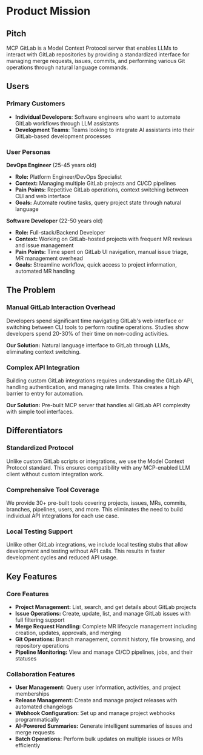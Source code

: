 # Product Mission

## Pitch

MCP GitLab is a Model Context Protocol server that enables LLMs to interact with GitLab repositories by providing a standardized interface for managing merge requests, issues, commits, and performing various Git operations through natural language commands.

## Users

### Primary Customers

- **Individual Developers**: Software engineers who want to automate GitLab workflows through LLM assistants
- **Development Teams**: Teams looking to integrate AI assistants into their GitLab-based development processes

### User Personas

**DevOps Engineer** (25-45 years old)
- **Role:** Platform Engineer/DevOps Specialist
- **Context:** Managing multiple GitLab projects and CI/CD pipelines
- **Pain Points:** Repetitive GitLab operations, context switching between CLI and web interface
- **Goals:** Automate routine tasks, query project state through natural language

**Software Developer** (22-50 years old)
- **Role:** Full-stack/Backend Developer
- **Context:** Working on GitLab-hosted projects with frequent MR reviews and issue management
- **Pain Points:** Time spent on GitLab UI navigation, manual issue triage, MR management overhead
- **Goals:** Streamline workflow, quick access to project information, automated MR handling

## The Problem

### Manual GitLab Interaction Overhead

Developers spend significant time navigating GitLab's web interface or switching between CLI tools to perform routine operations. Studies show developers spend 20-30% of their time on non-coding activities.

**Our Solution:** Natural language interface to GitLab through LLMs, eliminating context switching.

### Complex API Integration

Building custom GitLab integrations requires understanding the GitLab API, handling authentication, and managing rate limits. This creates a high barrier to entry for automation.

**Our Solution:** Pre-built MCP server that handles all GitLab API complexity with simple tool interfaces.

## Differentiators

### Standardized Protocol

Unlike custom GitLab scripts or integrations, we use the Model Context Protocol standard. This ensures compatibility with any MCP-enabled LLM client without custom integration work.

### Comprehensive Tool Coverage

We provide 30+ pre-built tools covering projects, issues, MRs, commits, branches, pipelines, users, and more. This eliminates the need to build individual API integrations for each use case.

### Local Testing Support

Unlike other GitLab integrations, we include local testing stubs that allow development and testing without API calls. This results in faster development cycles and reduced API usage.

## Key Features

### Core Features

- **Project Management:** List, search, and get details about GitLab projects
- **Issue Operations:** Create, update, list, and manage GitLab issues with full filtering support
- **Merge Request Handling:** Complete MR lifecycle management including creation, updates, approvals, and merging
- **Git Operations:** Branch management, commit history, file browsing, and repository operations
- **Pipeline Monitoring:** View and manage CI/CD pipelines, jobs, and their statuses

### Collaboration Features

- **User Management:** Query user information, activities, and project memberships
- **Release Management:** Create and manage project releases with automated changelogs
- **Webhook Configuration:** Set up and manage project webhooks programmatically
- **AI-Powered Summaries:** Generate intelligent summaries of issues and merge requests
- **Batch Operations:** Perform bulk updates on multiple issues or MRs efficiently